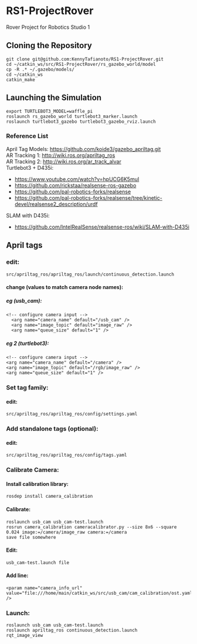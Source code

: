 # RS1-ProjectRover
Rover Project for Robotics Studio 1

## Cloning the Repository
    git clone git@github.com:KennyTafianoto/RS1-ProjectRover.git
    cd ~/catkin_ws/src/RS1-ProjectRover/rs_gazebo_world/model
    cp -R .* ~/.gazebo/models/
    cd ~/catkin_ws
    catkin_make

## Launching the Simulation
    export TURTLEBOT3_MODEL=waffle_pi
    roslaunch rs_gazebo_world turtlebot3_marker.launch
    roslaunch turtlebot3_gazebo turtlebot3_gazebo_rviz.launch

### Reference List
April Tag Models: https://github.com/koide3/gazebo_apriltag.git  
AR Tracking 1: http://wiki.ros.org/apriltag_ros  
AR Tracking 2: http://wiki.ros.org/ar_track_alvar  
Turtlebot3 + D435i:
- https://www.youtube.com/watch?v=hpUCG6K5muI
- https://github.com/rickstaa/realsense-ros-gazebo
- https://github.com/pal-robotics-forks/realsense
- https://github.com/pal-robotics-forks/realsense/tree/kinetic-devel/realsense2_description/urdf

SLAM with D435i:
- https://github.com/IntelRealSense/realsense-ros/wiki/SLAM-with-D435i


## April tags
### edit:
    src/apriltag_ros/apriltag_ros/launch/continuous_detection.launch
#### change (values to match camera node names):
##### eg (usb_cam):
    <!-- configure camera input -->
      <arg name="camera_name" default="/usb_cam" />
      <arg name="image_topic" default="image_raw" />
      <arg name="queue_size" default="1" />
    
##### eg 2 (turtlebot3):
    <!-- configure camera input -->
    <arg name="camera_name" default="/camera" />
    <arg name="image_topic" default="/rgb/image_raw" />
    <arg name="queue_size" default="1" />

### Set tag family:
#### edit:
    src/apriltag_ros/apriltag_ros/config/settings.yaml

### Add standalone tags (optional):
#### edit:
    src/apriltag_ros/apriltag_ros/config/tags.yaml

    
### Calibrate Camera:
#### Install calibration library:
    rosdep install camera_calibration

#### Calibrate:
    roslaunch usb_cam usb_cam-test.launch
    rosrun camera_calibration cameracalibrator.py --size 8x6 --square 0.024 image:=/camera/image_raw camera:=/camera
    save file somewhere
    
#### Edit:
    usb_cam-test.launch file

#### Add line:
    <param name="camera_info_url" value="file:///home/main/catkin_ws/src/usb_cam/cam_calibration/ost.yaml" />
    

### Launch:
    roslaunch usb_cam usb_cam-test.launch
    roslaunch apriltag_ros continuous_detection.launch
    rqt_image_view
        
